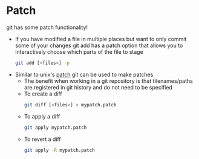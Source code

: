 # Patch

git has some patch functionality!
* If you have modified a file in multiple places but want to only commit some of your changes git add has a patch option that allows you to interactively choose which parts of the file to stage
  ```bash
  git add [<files>] -p
  ```
* Similar to unix's [patch](../Unix/patch.md) git can be used to make patches
  * The benefit when working in a git repository is that filenames/paths are registered in git history and do not need to be specified
  * To create a diff
    ```bash
    git diff [<files>] > mypatch.patch
    ```
  * To apply a diff
    ```bash
    git apply mypatch.patch
    ```
  * To revert a diff
    ```bash
    git apply -R mypatch.patch
    ```
